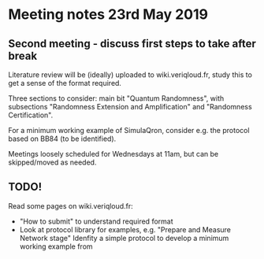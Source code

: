 # Meeting notes 23rd May 2019
## Second meeting - discuss first steps to take after break

Literature review will be (ideally) uploaded to wiki.veriqloud.fr, study this to get a sense of the format required.

Three sections to consider: main bit "Quantum Randomness", with subsections "Randomness Extension and Amplification" and "Randomness Certification".

For a minimum working example of SimulaQron, consider e.g. the protocol based on BB84 (to be identified).

Meetings loosely scheduled for Wednesdays at 11am, but can be skipped/moved as needed.

## TODO!

Read some pages on wiki.veriqloud.fr:
* "How to submit" to understand required format
* Look at protocol library for examples, e.g. "Prepare and Measure Network stage"
Idenfity a simple protocol to develop a minimum working example from